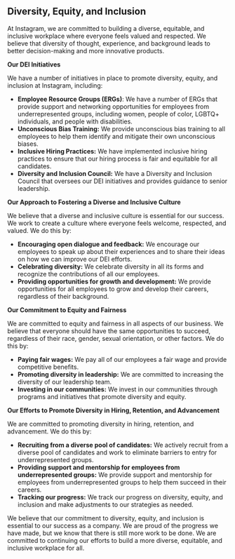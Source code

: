## Diversity, Equity, and Inclusion

At Instagram, we are committed to building a diverse, equitable, and inclusive workplace where everyone feels valued and respected. We believe that diversity of thought, experience, and background leads to better decision-making and more innovative products.

**Our DEI Initiatives**

We have a number of initiatives in place to promote diversity, equity, and inclusion at Instagram, including:

* **Employee Resource Groups (ERGs)**: We have a number of ERGs that provide support and networking opportunities for employees from underrepresented groups, including women, people of color, LGBTQ+ individuals, and people with disabilities.
* **Unconscious Bias Training:** We provide unconscious bias training to all employees to help them identify and mitigate their own unconscious biases.
* **Inclusive Hiring Practices:** We have implemented inclusive hiring practices to ensure that our hiring process is fair and equitable for all candidates.
* **Diversity and Inclusion Council:** We have a Diversity and Inclusion Council that oversees our DEI initiatives and provides guidance to senior leadership.

**Our Approach to Fostering a Diverse and Inclusive Culture**

We believe that a diverse and inclusive culture is essential for our success. We work to create a culture where everyone feels welcome, respected, and valued. We do this by:

* **Encouraging open dialogue and feedback:** We encourage our employees to speak up about their experiences and to share their ideas on how we can improve our DEI efforts.
* **Celebrating diversity:** We celebrate diversity in all its forms and recognize the contributions of all our employees.
* **Providing opportunities for growth and development:** We provide opportunities for all employees to grow and develop their careers, regardless of their background.

**Our Commitment to Equity and Fairness**

We are committed to equity and fairness in all aspects of our business. We believe that everyone should have the same opportunities to succeed, regardless of their race, gender, sexual orientation, or other factors. We do this by:

* **Paying fair wages:** We pay all of our employees a fair wage and provide competitive benefits.
* **Promoting diversity in leadership:** We are committed to increasing the diversity of our leadership team.
* **Investing in our communities:** We invest in our communities through programs and initiatives that promote diversity and equity.

**Our Efforts to Promote Diversity in Hiring, Retention, and Advancement**

We are committed to promoting diversity in hiring, retention, and advancement. We do this by:

* **Recruiting from a diverse pool of candidates:** We actively recruit from a diverse pool of candidates and work to eliminate barriers to entry for underrepresented groups.
* **Providing support and mentorship for employees from underrepresented groups:** We provide support and mentorship for employees from underrepresented groups to help them succeed in their careers.
* **Tracking our progress:** We track our progress on diversity, equity, and inclusion and make adjustments to our strategies as needed.

We believe that our commitment to diversity, equity, and inclusion is essential to our success as a company. We are proud of the progress we have made, but we know that there is still more work to be done. We are committed to continuing our efforts to build a more diverse, equitable, and inclusive workplace for all.